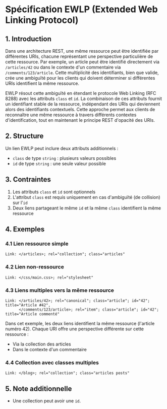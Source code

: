# Spécification EWLP (Extended Web Linking Protocol)

## 1. Introduction

Dans une architecture REST, une même ressource peut être identifiée par différentes URIs, chacune représentant une perspective particulière de cette ressource. Par exemple, un article peut être identifié directement via `/articles/42` ou dans le contexte d'un commentaire via `/comments/123/article`. Cette multiplicité des identifiants, bien que valide, crée une ambiguïté pour les clients qui doivent déterminer si différentes URIs identifient la même ressource.

EWLP résout cette ambiguïté en étendant le protocole Web Linking (RFC 8288) avec les attributs `class` et `id`. La combinaison de ces attributs fournit un identifiant stable de la ressource, indépendant des URIs qui deviennent alors des identifiants contextuels. Cette approche permet aux clients de reconnaître une même ressource à travers différents contextes d'identification, tout en maintenant le principe REST d'opacité des URIs.

## 2. Structure

Un lien EWLP peut inclure deux attributs additionnels :

- `class` de type `string` : plusieurs valeurs possibles
- `id` de type `string` : une seule valeur possible

## 3. Contraintes

1. Les attributs `class` et `id` sont optionnels
2. L'attribut `class` est requis uniquement en cas d'ambiguïté (de collision) sur l'`id`
3. Deux liens partageant le même `id` et la même `class` identifient la même ressource

## 4. Exemples

### 4.1 Lien ressource simple

```http
Link: </articles>; rel="collection"; class="articles"
```

### 4.2 Lien non-ressource

```http
Link: </css/main.css>; rel="stylesheet"
```

### 4.3 Liens multiples vers la même ressource

```http
Link: </articles/42>; rel="canonical"; class="article"; id="42";  title="Article #42",
      </comments/123/article>; rel="item"; class="article"; id="42"; title="Article commenté"
```

Dans cet exemple, les deux liens identifient la même ressource (l'article numéro 42). Chaque URI offre une perspective différente sur cette ressource :
- Via la collection des articles
- Dans le contexte d'un commentaire

### 4.4 Collection avec classes multiples

```http
Link: </blog>; rel="collection"; class="articles posts"
```

## 5. Note additionnelle

- Une collection peut avoir une `id`.
